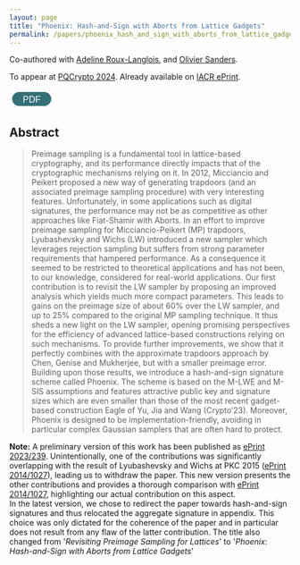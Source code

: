 ```yaml
---
layout: page
title: "Phoenix: Hash-and-Sign with Aborts from Lattice Gadgets"
permalink: /papers/phoenix_hash_and_sign_with_aborts_from_lattice_gadgets
---
```


Co-authored with [Adeline Roux-Langlois](https://people.irisa.fr/Adeline.Roux-Langlois/), and [Olivier Sanders](https://crypto.orange-labs.fr/acg/people/peopleProfil.php?id=226).    

To appear at [PQCrypto 2024](https://www.maths.ox.ac.uk/events/conferences/pqcrypto-2024). Already available on [IACR ePrint](https://eprint.iacr.org/2023/446).   

<a href="/assets/pub/JRS24_phoenix_hash_and_sign_with_aborts_from_lattice_gadgets.pdf" target="_blank" style="text-decoration: none;"><button class="button" style="display: inline-block; border-radius: 25px; background-color: #337076; border: none; color: #FFFFFF; text-align: center; padding: 10px 10px; width: 70px; height:25px; transition: all 0.5s; cursor: pointer; margin: 5px; line-height: 7px;" onmouseover="this.style.backgroundColor='#2DA1AD'; this.querySelector('span').style.paddingRight = '16px'; this.querySelector('span').querySelector('span').style.opacity = '1'; this.querySelector('span').querySelector('span').style.right = '0';" onmouseout="this.style.backgroundColor='#337076'; this.querySelector('span').style.paddingRight = '0'; this.querySelector('span').querySelector('span').style.opacity = '0'; this.querySelector('span').querySelector('span').style.right = '-20px';"><span style="cursor: pointer; display: inline-block; position: relative; transition: 0.5s; font-size: 16px;">PDF <span style="position: absolute; opacity: 0; top: 0; right: -20px; transition: 0.5s;">&#xbb;</span></span></button></a>   

## Abstract
> Preimage sampling is a fundamental tool in lattice-based cryptography, and its performance directly impacts that of the cryptographic mechanisms relying on it. In 2012, Micciancio and Peikert proposed a new way of generating trapdoors (and an associated preimage sampling procedure) with very interesting features. Unfortunately, in some applications such as digital signatures, the performance may not be as competitive as other approaches like Fiat-Shamir with Aborts. In an effort to improve preimage sampling for Micciancio-Peikert (MP) trapdoors, Lyubashevsky and Wichs (LW) introduced a new sampler which leverages rejection sampling but suffers from strong parameter requirements that hampered performance. As a consequence it seemed to be restricted to theoretical applications and has not been, to our knowledge, considered for real-world applications. 
Our first contribution is to revisit the LW sampler by proposing an improved analysis which yields much more compact parameters. This leads to gains on the preimage size of about 60% over the LW sampler, and up to 25% compared to the original MP sampling technique. It thus sheds a new light on the LW sampler, opening promising perspectives for the efficiency of advanced lattice-based constructions relying on such mechanisms. To provide further improvements, we show that it perfectly combines with the approximate trapdoors approach by Chen, Genise and Mukherjee, but with a smaller preimage error. 
Building upon those results, we introduce a hash-and-sign signature scheme called Phoenix. The scheme is based on the M-LWE and M-SIS assumptions and features attractive public key and signature sizes which are even smaller than those of the most recent gadget-based construction Eagle of Yu, Jia and Wang (Crypto’23). Moreover, Phoenix is designed to be implementation-friendly, avoiding in particular complex Gaussian samplers that are often hard to protect.  

**Note:** A preliminary version of this work has been published as [ePrint 2023/239](https://eprint.iacr.org/2023/239). Unintentionally, one of the contributions was significantly overlapping with the result of Lyubashevsky and Wichs at PKC 2015 ([ePrint 2014/1027](https://eprint.iacr.org/2014/1027)), leading us to withdraw the paper. This new version presents the other contributions and provides a thorough comparison with [ePrint 2014/1027](https://eprint.iacr.org/2014/1027), highlighting our actual contribution on this aspect.  
In the latest version, we chose to redirect the paper towards hash-and-sign signatures and thus relocated the aggregate signature in appendix. This choice was only dictated for the coherence of the paper and in particular does not result from any flaw of the latter contribution. The title also changed from '_Revisiting Preimage Sampling for Lattices_' to '_Phoenix: Hash-and-Sign with Aborts from Lattice Gadgets_'